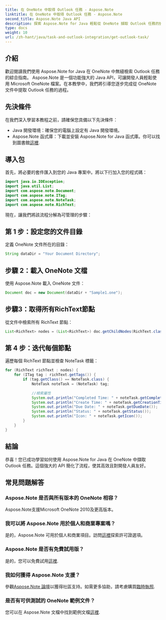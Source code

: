```yaml
---
title: 在 OneNote 中取得 Outlook 任務 - Aspose.Note
linktitle: 在 OneNote 中取得 Outlook 任務 - Aspose.Note
second_title: Aspose.Note Java API
description: 探索 Aspose.Note for Java 輕鬆從 OneNote 擷取 Outlook 任務的強大功能。遵循我們的逐步指南並增強您的文件處理能力。
type: docs
weight: 10
url: /zh-hant/java/task-and-outlook-integration/get-outlook-task/
---
```

## 介紹
歡迎閱讀我們使用 Aspose.Note for Java 在 OneNote 中無縫檢索 Outlook 任務的綜合指南。 Aspose.Note 是一個功能強大的 Java API，可讓開發人員輕鬆使用 Microsoft OneNote 檔案。在本教學中，我們將引導您逐步完成從 OneNote 文件中提取 Outlook 任務的過程。
## 先決條件
在我們深入學習本教程之前，請確保您具備以下先決條件：
- Java 開發環境：確保您的電腦上設定有 Java 開發環境。
-  Aspose.Note 函式庫：下載並安裝 Aspose.Note for Java 函式庫。你可以找到圖書館[這裡](https://releases.aspose.com/note/java/).
## 導入包
首先，將必要的套件匯入到您的 Java 專案中。將以下行加入您的程式碼：
```java
import java.io.IOException;
import java.util.List;
import com.aspose.note.Document;
import com.aspose.note.ITag;
import com.aspose.note.NoteTask;
import com.aspose.note.RichText;

```
現在，讓我們將該流程分解為可管理的步驟：
## 第 1 步：設定您的文件目錄
定義 OneNote 文件所在的目錄：
```java
String dataDir = "Your Document Directory";
```
## 步驟 2：載入 OneNote 文檔
使用 Aspose.Note 載入 OneNote 文件：
```java
Document doc = new Document(dataDir + "Sample1.one");
```
## 步驟3：取得所有RichText節點
從文件中檢索所有 RichText 節點：
```java
List<RichText> nodes = (List<RichText>) doc.getChildNodes(RichText.class);
```
## 第 4 步：迭代每個節點
遍歷每個 RichText 節點並檢查 NoteTask 標籤：
```java
for (RichText richText : nodes) {
    for (ITag tag : richText.getTags()) {
        if (tag.getClass() == NoteTask.class) {
            NoteTask noteTask = (NoteTask) tag;
            
            //檢索屬性
            System.out.println("Completed Time: " + noteTask.getCompletedTime());
            System.out.println("Create Time: " + noteTask.getCreationTime());
            System.out.println("Due Date: " + noteTask.getDueDate());
            System.out.println("Status: " + noteTask.getStatus());
            System.out.println("Icon: " + noteTask.getIcon());
        }
    }
}
```
## 結論
恭喜！您已成功學習如何使用 Aspose.Note for Java 在 OneNote 中擷取 Outlook 任務。這個強大的 API 簡化了流程，使其高效且對開發人員友好。
## 常見問題解答
### Aspose.Note 是否與所有版本的 OneNote 相容？
Aspose.Note支援Microsoft OneNote 2010及更高版本。
### 我可以將 Aspose.Note 用於個人和商業專案嗎？
是的，Aspose.Note 可用於個人和商業項目。訪問[這裡](https://purchase.aspose.com/buy)探索許可證選項。
### Aspose.Note 是否有免費試用版？
是的，您可以免費試用[這裡](https://releases.aspose.com/).
### 我如何獲得 Aspose.Note 支援？
參觀[Aspose.Note 論壇](https://forum.aspose.com/c/note/28)以獲得社區支持。如需更多協助，請考慮購買[臨時執照](https://purchase.aspose.com/temporary-license/).
### 是否有可供測試的 OneNote 範例文件？
您可以在 Aspose.Note 文檔中找到範例文檔[這裡](https://reference.aspose.com/note/java/).